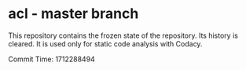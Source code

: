 # acl - master branch

This repository contains the frozen state of the repository.
Its history is cleared. It is used only for static code
analysis with Codacy.

Commit Time: 1712288494